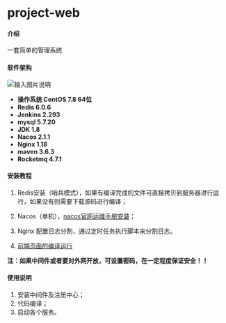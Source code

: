 # project-web

#### 介绍
一套简单的管理系统

#### 软件架构
![输入图片说明](https://www.ilvcode.cn/file/project-web/structure.png "在这里输入图片标题")

-   **操作系统 CentOS  7.8 64位** 
-   **Redis 6.0.6** 
-   **Jenkins 2.293** 
-   **mysql 5.7.20** 
-   **JDK 1.8** 
-   **Nacos 2.1.1** 
-   **Nginx 1.18**
-   **maven 3.6.3**
-   **Rocketmq 4.7.1** 

#### 安装教程

1.  Redis安装（哨兵模式），如果有编译完成的文件可直接拷贝到服务器进行运行，如果没有则需要下载源码进行编译；

2.  Nacos（单机），[nacos官网运维手册安装](https://nacos.io/zh-cn/docs/deployment.html)；

3.  Nginx 配置日志分割，通过定时任务执行脚本来分割日志。

4.  [前端页面的编译运行](https://gitee.com/Mrzhouhui/project-web-manager-html)

 **注：如果中间件或者要对外网开放，可设置密码，在一定程度保证安全！！**  

#### 使用说明

1.  安装中间件及注册中心；
2.  代码编译；
3.  启动各个服务。
